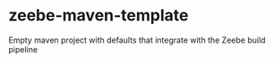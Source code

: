 # zeebe-maven-template
Empty maven project with defaults that integrate with the Zeebe build pipeline
